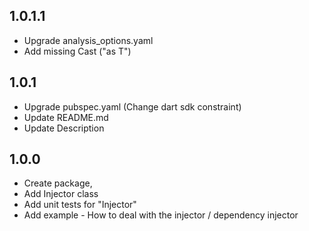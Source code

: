 ## 1.0.1.1

- Upgrade analysis_options.yaml
- Add missing Cast ("as T")

## 1.0.1

- Upgrade pubspec.yaml (Change dart sdk constraint)
- Update README.md
- Update Description


## 1.0.0

- Create package, 
- Add Injector class
- Add unit tests for "Injector"
- Add example - How to deal with the injector / dependency injector 
